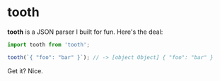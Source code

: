 # tooth

**tooth** is a JSON parser I built for fun. Here's the deal:

```javascript
import tooth from 'tooth';

tooth(`{ "foo": "bar" }`); // -> [object Object] { "foo": "bar" }
```

Get it? Nice.

